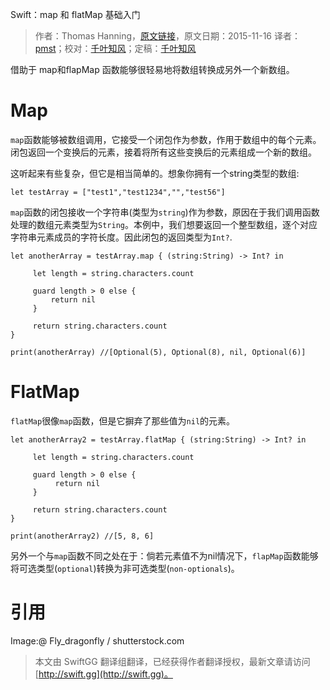 Swift：map 和 flatMap 基础入门

> 作者：Thomas Hanning，[原文链接](http://www.thomashanning.com/swift-map-and-flatmap/)，原文日期：2015-11-16
> 译者：[pmst](http://www.jianshu.com/users/596f2ba91ce9/latest_articles)；校对：[千叶知风](http://weibo.com/xiaoxxiao)；定稿：[千叶知风](http://weibo.com/xiaoxxiao)
  









借助于 map和flapMap 函数能够很轻易地将数组转换成另外一个新数组。




# Map

`map`函数能够被数组调用，它接受一个闭包作为参数，作用于数组中的每个元素。闭包返回一个变换后的元素，接着将所有这些变换后的元素组成一个新的数组。


这听起来有些复杂，但它是相当简单的。想象你拥有一个string类型的数组:

    
    let testArray = ["test1","test1234","","test56"]

`map`函数的闭包接收一个字符串(类型为`string`)作为参数，原因在于我们调用函数处理的数组元素类型为`String`。本例中，我们想要返回一个整型数组，逐个对应字符串元素成员的字符长度。因此闭包的返回类型为`Int?`.

    
    let anotherArray = testArray.map { (string:String) -> Int? in
         
         let length = string.characters.count
         
         guard length > 0 else {
             return nil
         }
     
         return string.characters.count
    }
     
    print(anotherArray) //[Optional(5), Optional(8), nil, Optional(6)]

# FlatMap

`flatMap`很像`map`函数，但是它摒弃了那些值为`nil`的元素。

    
    let anotherArray2 = testArray.flatMap { (string:String) -> Int? in
     
         let length = string.characters.count
     
         guard length > 0 else {
              return nil
         }
     
         return string.characters.count
    }
     
    print(anotherArray2) //[5, 8, 6]

另外一个与`map`函数不同之处在于：倘若元素值不为nil情况下，`flapMap`函数能够将可选类型(`optional`)转换为非可选类型(`non-optionals`)。

# 引用

Image:@ Fly_dragonfly / shutterstock.com
> 本文由 SwiftGG 翻译组翻译，已经获得作者翻译授权，最新文章请访问 [http://swift.gg](http://swift.gg)。